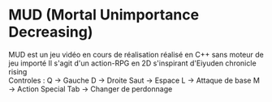 # MUD (Mortal Unimportance Decreasing)
MUD est un jeu vidéo en cours de réalisation réalisé en C++ sans moteur de jeu importé
Il s'agit d'un action-RPG en 2D s'inspirant d'Eiyuden chronicle rising
<br/>
Controles :
Q -> Gauche
D -> Droite
Saut -> Espace
L -> Attaque de base
M -> Action Special
Tab -> Changer de perdonnage

